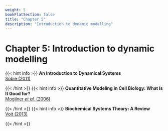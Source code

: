 ```yaml
---
weight: 5
bookFlatSection: false
title: "Chapter 5"
description: "Introduction to dynamic modelling"
---
```


# Chapter 5: Introduction to dynamic modelling

{{< hint info >}}
**An Introduction to Dynamical Systems**   
[Sobie (2011)](http://doi.org/)


{{< /hint >}}
{{< hint info >}}
**Quantitative Modeling in Cell Biology: What Is It Good for?**   
[Mogilner _et al._ (2006)](http://doi.org/)


{{< /hint >}}
{{< hint info >}}
**Biochemical Systems Theory: A Review**   
[Voit (2013)](http://doi.org/)


{{< /hint >}}
